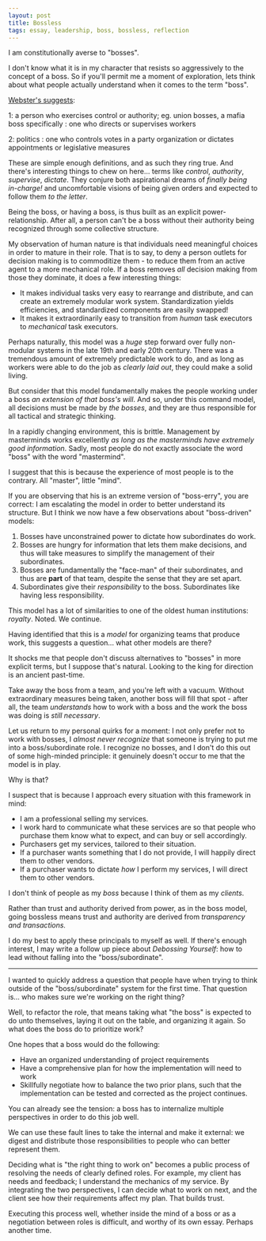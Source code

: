```yaml
---
layout: post
title: Bossless
tags: essay, leadership, boss, bossless, reflection
---
```


I am constitutionally averse to "bosses".

I don't know what it is in my character that resists so aggressively to the concept of a boss. So if you'll permit me a moment of exploration, lets think about what people actually understand when it comes to the term "boss".

[Webster's suggests](https://www.merriam-webster.com/dictionary/boss?src=search-dict-hed):

1: a person who exercises control or authority;
    eg. union bosses, a mafia boss
   specifically : one who directs or supervises workers

2: politics : one who controls votes in a party organization or dictates appointments or legislative measures

These are simple enough definitions, and as such they ring true. And there's interesting things to chew on here... terms like *control*, *authority*, *supervise*, *dictate*. They conjure both aspirational dreams of *finally being in-charge!* and uncomfortable visions of being given orders and expected to follow them *to the letter*.

Being the boss, or having a boss, is thus built as an explicit power-relationship. After all, a person can't be a boss without their authority being recognized through some collective structure.

My observation of human nature is that individuals need meaningful choices in order to mature in their role. That is to say, to deny a person outlets for decision making is to commoditize them - to reduce them from an active agent to a more mechanical role. If a boss removes *all* decision making from those they dominate, it does a few interesting things:

  - It makes individual tasks very easy to rearrange and distribute, and can create an extremely modular work system. Standardization yields efficiencies, and standardized components are easily swapped!
  - It makes it extraordinarily easy to transition from *human* task executors to *mechanical* task executors.
  
Perhaps naturally, this model was a *huge* step forward over fully non-modular systems in the late 19th and early 20th century. There was a tremendous amount of extremely predictable work to do, and as long as workers were able to do the job as *clearly laid out*, they could make a solid living.

But consider that this model fundamentally makes the people working under a boss *an extension of that boss's will*. And so, under this command model, all decisions must be made by *the bosses*, and they are thus responsible for all tactical and strategic thinking.

In a rapidly changing environment, this is brittle. Management by masterminds works excellently *as long as the masterminds have extremely good information*. Sadly, most people do not exactly associate the word "boss" with the word "mastermind".

I suggest that this is because the experience of most people is to the contrary. All "master", little "mind".

If you are observing that his is an extreme version of "boss-erry", you are correct: I am escalating the model in order to better understand its structure. But I think we now have a few observations about "boss-driven" models:

1. Bosses have unconstrained power to dictate how subordinates do work.
2. Bosses are hungry for information that lets them make decisions, and thus will take measures to simplify the management of their subordinates.
3. Bosses are fundamentally the "face-man" of their subordinates, and thus are **part** of that team, despite the sense that they are set apart.
4. Subordinates give their *responsibility* to the boss. Subordinates like having less responsibility.

This model has a lot of similarities to one of the oldest human institutions: *royalty*. Noted. We continue.

Having identified that this is a *model* for organizing teams that produce work, this suggests a question... what other models are there?

It shocks me that people don't discuss alternatives to "bosses" in more explicit terms, but I suppose that's natural. Looking to the king for direction is an ancient past-time.

Take away the boss from a team, and you're left with a vacuum. Without extraordinary measures being taken, another boss will fill that spot - after all, the team *understands* how to work with a boss and the work the boss was doing is *still necessary*.

Let us return to my personal quirks for a moment: I not only prefer not to work with bosses, I *almost never recognize* that someone is trying to put me into a boss/subordinate role. I recognize no bosses, and I don't do this out of some high-minded principle: it genuinely doesn't occur to me that the model is in play.

Why is that?

I suspect that is because I approach every situation with this framework in mind:

- I am a professional selling my services.
- I work hard to communicate what these services are so that people who purchase them know what to expect, and can buy or sell accordingly.
- Purchasers get my services, tailored to their situation.
- If a purchaser wants something that I do not provide, I will happily direct them to other vendors.
- If a purchaser wants to dictate *how* I perform my services, I will direct them to other vendors.

I don't think of people as my *boss* because I think of them as my *clients*.

Rather than trust and authority derived from power, as in the boss model, going bossless means trust and authority are derived from *transparency and transactions.*

I do my best to apply these principals to myself as well. If there's enough interest, I may write a follow up piece about *Debossing Yourself*: how to lead without falling into the "boss/subordinate".

---

I wanted to quickly address a question that people have when trying to think outside of the "boss/subordinate" system for the first time. That question is... who makes sure we're working on the right thing? 

Well, to refactor the role, that means taking what "the boss" is expected to do unto themselves, laying it out on the table, and organizing it again. So what does the boss do to prioritize work?

One hopes that a boss would do the following:

- Have an organized understanding of project requirements
- Have a comprehensive plan for how the implementation will need to work
- Skillfully negotiate how to balance the two prior plans, such that the implementation can be tested and corrected as the project continues.

You can already see the tension: a boss has to internalize multiple perspectives in order to do this job well.

We can use these fault lines to take the internal and make it external: we digest and distribute those responsibilities to people who can better represent them.

Deciding what is "the right thing to work on" becomes a public process of resolving the needs of clearly defined roles. For example, my client has needs and feedback; I understand the mechanics of my service. By integrating the two perspectives, I can decide what to work on next, and the client see how their requirements affect my plan. That builds trust.

Executing this process well, whether inside the mind of a boss or as a negotiation between roles is difficult, and worthy of its own essay. Perhaps another time.
